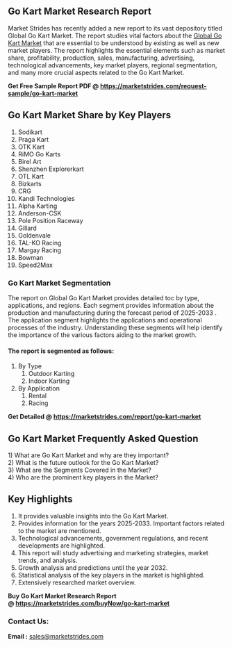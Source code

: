 <h2>Go Kart Market Research Report</h2>
<p>Market Strides has recently added a new report to its vast depository titled Global Go Kart Market. The report studies vital factors about the&nbsp;<a href="https://marketstrides.com/report/go-kart-market">Global Go Kart Market</a>&nbsp;that are essential to be understood by existing as well as new market players. The report highlights the essential elements such as market share, profitability, production, sales, manufacturing, advertising, technological advancements, key market players, regional segmentation, and many more crucial aspects related to the Go Kart Market.</p>
<p><strong>Get Free Sample Report PDF @&nbsp;<a href="https://marketstrides.com/request-sample/go-kart-market">https://marketstrides.com/request-sample/go-kart-market</a></strong></p>
<h2><strong>Go Kart Market Share by Key Players</strong></h2>
<ol>
<li>Sodikart</li>
<li>Praga Kart</li>
<li>OTK Kart</li>
<li>RiMO Go Karts</li>
<li>Birel Art</li>
<li>Shenzhen Explorerkart</li>
<li>OTL Kart</li>
<li>Bizkarts</li>
<li>CRG</li>
<li>Kandi Technologies</li>
<li>Alpha Karting</li>
<li>Anderson-CSK</li>
<li>Pole Position Raceway</li>
<li>Gillard</li>
<li>Goldenvale</li>
<li>TAL-KO Racing</li>
<li>Margay Racing</li>
<li>Bowman</li>
<li>Speed2Max</li>
</ol>
<h3><strong>Go Kart Market Segmentation</strong></h3>
<p>The report on Global Go Kart Market provides detailed toc by type, applications, and regions. Each segment provides information about the production and manufacturing during the forecast period of 2025-2033 . The application segment highlights the applications and operational processes of the industry. Understanding these segments will help identify the importance of the various factors aiding to the market growth.</p>
<h4>The report is segmented as follows:</h4>
<ol>
<li>By Type
<ol>
<li>Outdoor Karting</li>
<li>Indoor Karting</li>
</ol>
</li>
<li>By Application
<ol>
<li>Rental</li>
<li>Racing</li>
</ol>
</li>
</ol>
<p><strong>Get Detailed @&nbsp;<a href="https://marketstrides.com/report/go-kart-market">https://marketstrides.com/report/go-kart-market</a></strong></p>
<h2 class=""><strong>Go Kart Market Frequently Asked Question</strong></h2>
<div class="">1) What are&nbsp;Go Kart Market and why are they important?
<div class="">
<div class="">2) What is the future outlook for the Go Kart Market?</div>
</div>
</div>
<div class="">3) What are the Segments Covered in the Market?</div>
<div class="">4) Who are the prominent key players in the Market?</div>
<h2><strong>Key Highlights</strong></h2>
<div class="">
<ol>
<li>It provides valuable insights into the Go Kart Market.</li>
<li>Provides information for the years 2025-2033. Important factors related to the market are mentioned.</li>
<li>Technological advancements, government regulations, and recent developments are highlighted.</li>
<li>This report will study advertising and marketing strategies, market trends, and analysis.</li>
<li>Growth analysis and predictions until the year 2032.</li>
<li>Statistical analysis of the key players in the market is highlighted.</li>
<li>Extensively researched market overview.</li>
</ol>
<p><strong>Buy Go Kart Market Research Report @&nbsp;<a href="https://marketstrides.com/buyNow/go-kart-market">https://marketstrides.com/buyNow/go-kart-market</a></strong></p>
<h3>Contact Us:</h3>
<p><strong>Email :</strong> <a href="mailto:sales@marketstrides.com">sales@marketstrides.com</a></p>
</div>
